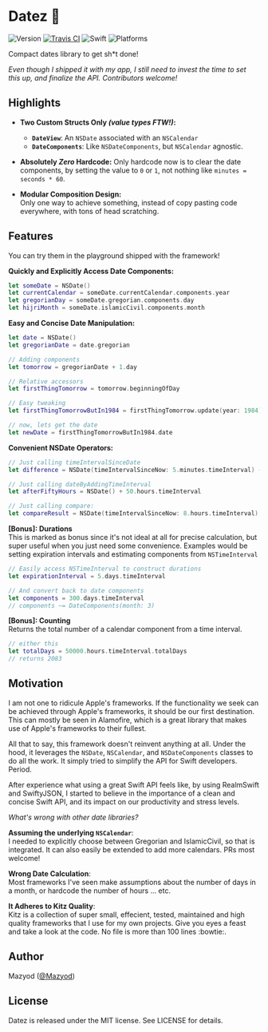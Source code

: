 
# Datez :calendar:

![Version](https://img.shields.io/badge/version-prerelease-orange.svg)
[![Travis CI](https://travis-ci.org/SwiftKitz/Datez.svg?branch=master)](https://travis-ci.org/SwiftKitz/Datez)
![Swift](https://img.shields.io/badge/swift-2.1-blue.svg)
![Platforms](https://img.shields.io/badge/platform-ios%20%7C%20osx%20%7C%20watchos%20%7C%20tvos-lightgrey.svg)

Compact dates library to get sh*t done!

_Even though I shipped it with my app, I still need to invest the time to set this up, and finalize the API. Contributors welcome!_

## Highlights

+ __Two Custom Structs Only _(value types FTW!)_:__
  - __`DateView`__: An `NSDate` associated with an `NSCalendar`
  - __`DateComponents`__: Like `NSDateComponents`, but `NSCalendar` agnostic.

+ __Absolutely _Zero_ Hardcode:__
Only hardcode now is to clear the date components, by setting the value to `0` or `1`, not nothing like `minutes = seconds * 60`.

+ __Modular Composition Design:__<br />
Only one way to achieve something, instead of copy pasting code everywhere, with tons of head scratching.

## Features

You can try them in the playground shipped with the framework!

__Quickly and Explicitly Access Date Components:__

```swift
let someDate = NSDate()
let currentCalendar = someDate.currentCalendar.components.year
let gregorianDay = someDate.gregorian.components.day
let hijriMonth = someDate.islamicCivil.components.month
```

__Easy and Concise Date Manipulation:__

```swift
let date = NSDate()
let gregorianDate = date.gregorian

// Adding components
let tomorrow = gregorianDate + 1.day

// Relative accessors
let firstThingTomorrow = tomorrow.beginningOfDay

// Easy tweaking
let firstThingTomorrowButIn1984 = firstThingTomorrow.update(year: 1984)

// now, lets get the date
let newDate = firstThingTomorrowButIn1984.date
```

__Convenient NSDate Operators:__

```swift
// Just calling timeIntervalSinceDate
let difference = NSDate(timeIntervalSinceNow: 5.minutes.timeInterval) - NSDate()

// Just calling dateByAddingTimeInterval
let afterFiftyHours = NSDate() + 50.hours.timeInterval

// Just calling compare:
let compareResult = NSDate(timeIntervalSinceNow: 8.hours.timeInterval) < NSDate()
```

__[Bonus]: Durations__<br />
This is marked as bonus since it's not ideal at all for precise calculation, but super useful when you just need some convenience. Examples would be setting expiration intervals and estimating components from `NSTimeInterval`

```swift
// Easily access NSTimeInterval to construct durations
let expirationInterval = 5.days.timeInterval

// And convert back to date components
let components = 300.days.timeInterval
// components ~= DateComponents(month: 3)
```

__[Bonus]: Counting__<br />
Returns the total number of a calendar component from a time interval.

```swift
// either this
let totalDays = 50000.hours.timeInterval.totalDays
// returns 2083
```


## Motivation

I am not one to ridicule Apple's frameworks. If the functionality we seek can be achieved through Apple's frameworks, it should be our first destination. This can mostly be seen in Alamofire, which is a great library that makes use of Apple's frameworks to their fullest. 

All that to say, this framework doesn't reinvent anything at all. Under the hood, it leverages the `NSDate`, `NSCalendar`, and `NSDateComponents` classes to do all the work. It simply tried to simplify the API for Swift developers. Period.

After experience what using a great Swift API feels like, by using RealmSwift and SwiftyJSON, I started to believe in the importance of a clean and concise Swift API, and its impact on our productivity and stress levels.

_What's wrong with other date libraries?_

__Assuming the underlying `NSCalendar`__:<br />
I needed to explicitly choose between Gregorian and IslamicCivil, so that is integrated. It can also easily be extended to add more calendars. PRs most welcome!

__Wrong Date Calculation__:<br />
Most frameworks I've seen make assumptions about the number of days in a month, or hardcode the number of hours ... etc. 

__It Adheres to Kitz Quality__:<br />
Kitz is a collection of super small, effecient, tested, maintained and high quality frameworks that I use for my own projects. Give you eyes a feast and take a look at the code. No file is more than 100 lines :bowtie:.

## Author

Mazyod ([@Mazyod](http://twitter.com/mazyod))

## License

Datez is released under the MIT license. See LICENSE for details.
